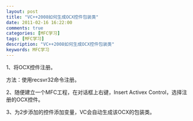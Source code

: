 ```yaml
---
layout: post
title: "VC++2008如何生成OCX控件包装类"
date: 2011-02-16 16:22:00
comments: true
categories: [MFC学习]
tags: [MFC学习]
description: "VC++2008如何生成OCX控件包装类"
keywords: MFC学习
---
```


1、将OCX控件注册。

方法：使用recsvr32命令注册。

2、随便建立一个MFC工程，在对话框上右键，Insert Activex Control，选择注册的OCX控件。

3、为2步添加的控件添加变量，VC会自动生成该OCX的包装类。
